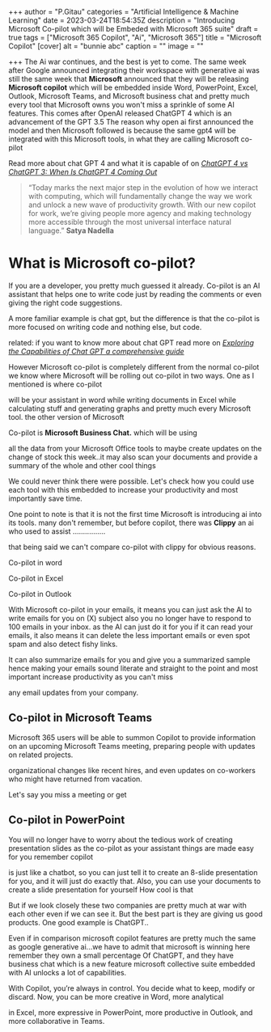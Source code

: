 +++
author = "P.Gitau"
categories = "Artificial Intelligence & Machine Learning"
date = 2023-03-24T18:54:35Z
description = "Introducing Microsoft Co-pilot which will be Embeded with Microsoft 365 suite"
draft = true
tags = ["Microsoft 365 Copilot", "Ai", "Microsoft 365"]
title = "Microsoft Copilot"
[cover]
alt = "bunnie abc"
caption = ""
image = ""

+++
The Ai war continues, and the best is yet to come. The same week after Google announced integrating their workspace with generative ai was still the same week that **Microsoft** announced that they will be releasing **Microsoft copilot** which will be embedded inside Word, PowerPoint, Excel, Outlook, Microsoft Teams, and Microsoft business chat and pretty much every tool that Microsoft owns you won't miss a sprinkle of some AI features. This comes after OpenAI released ChatGPT 4 which is an advancement of the GPT 3.5 The reason why open ai first announced the model and then Microsoft followed is because the same gpt4 will be integrated with this Microsoft tools, in what they are calling Microsoft co-pilot

Read more about chat GPT 4 and what it is capable of on [_ChatGPT 4 vs ChatGPT 3: When Is ChatGPT 4 Coming Out_](https://www.blog.bunnieabc.com/posts/chatgpt-4-vs-chatgpt-3-when-is-chatgpt-4-coming-out/)

> “Today marks the next major step in the evolution of how we interact with computing, which will fundamentally change the way we work and unlock a new wave of productivity growth. With our new copilot for work, we’re giving people more agency and making technology more accessible through the most universal interface natural language.” **Satya Nadella**

# What is Microsoft co-pilot?

If you are a developer, you pretty much guessed it already. Co-pilot is an AI assistant that helps one to write code just by reading the comments or even giving the right code suggestions.

A more familiar example is chat gpt, but the difference is that the co-pilot is more focused on writing code and nothing else, but code.

related: if you want to know more about chat GPT read more on [_Exploring the Capabilities of Chat GPT a comprehensive guide_](https://www.blog.bunnieabc.com/posts/what-is-chat-gpt-and-why-you-need-it/)

However Microsoft co-pilot is completely different from the normal co-pilot we know where Microsoft will be rolling out co-pilot in two ways. One as I mentioned is where co-pilot

will be your assistant in word while writing documents in Excel while calculating stuff and generating graphs and pretty much every Microsoft tool. the other version of Microsoft

Co-pilot is **Microsoft Business Chat.** which will be using

all the data from your Microsoft Office tools to maybe create updates on the change of stock this week..it may also scan your documents and provide a summary of the whole and other cool things

We could never think there were possible. Let's check how you could use each tool with this embedded to increase your productivity and most importantly save time.

One point to note is that it is not the first time Microsoft is introducing ai into its tools. many don't remember, but before copilot, there was **Clippy** an ai who used to assist ................

that being said we can't compare co-pilot with clippy for obvious reasons.

Co-pilot in word

Co-pilot in Excel

Co-pilot in Outlook

With Microsoft co-pilot in your emails, it means you can just ask the AI to write emails for you on (X) subject also you no longer have to respond to 100 emails in your inbox. as the AI can just do it for you if it can read your emails, it also means it can delete the less important emails or even spot spam and also detect fishy links.

It can also summarize emails for you and give you a summarized sample hence making your emails sound literate and straight to the point and most important increase productivity as you can't miss

any email updates from your company.

## **Co-pilot in Microsoft Teams**

Microsoft 365 users will be able to summon Copilot to provide information on an upcoming Microsoft Teams meeting, preparing people with updates on related projects.

organizational changes like recent hires, and even updates on co-workers who might have returned from vacation.

Let's say you miss a meeting or get

## Co-pilot in PowerPoint

You will no longer have to worry about the tedious work of creating presentation slides as the co-pilot as your assistant things are made easy for you remember copilot

is just like a chatbot, so you can just tell it to create an 8-slide presentation for you, and it will just do exactly that. Also, you can use your documents to create a slide presentation for yourself How cool is that

But if we look closely these two companies are pretty much at war with each other even if we can see it. But the best part is they are giving us good products. One good example is ChatGPT..

Even if in comparison microsoft copilot features are pretty much the same as google generative ai...we have to admit that microsoft is winning here remember they own a small percentage Of ChatGPT, and they have business chat which is a new feature microsoft collective suite embedded with AI unlocks a lot of capabilities.

With Copilot, you’re always in control. You decide what to keep, modify or discard. Now, you can be more creative in Word, more analytical

in Excel, more expressive in PowerPoint, more productive in Outlook, and more collaborative in Teams.